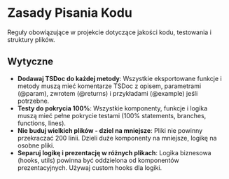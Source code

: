 # Zasady Pisania Kodu

Reguły obowiązujące w projekcie dotyczące jakości kodu, testowania i struktury plików.

## Wytyczne

- **Dodawaj TSDoc do każdej metody**: Wszystkie eksportowane funkcje i metody muszą mieć komentarze TSDoc z opisem, parametrami (@param), zwrotem (@returns) i przykładami (@example) jeśli potrzebne.
- **Testy do pokrycia 100%**: Wszystkie komponenty, funkcje i logika muszą mieć pełne pokrycie testami (100% statements, branches, functions, lines).
- **Nie buduj wielkich plików - dziel na mniejsze**: Pliki nie powinny przekraczać 200 linii. Dzieli duże komponenty na mniejsze, logikę na osobne pliki.
- **Separuj logikę i prezentację w różnych plikach**: Logika biznesowa (hooks, utils) powinna być oddzielona od komponentów prezentacyjnych. Używaj custom hooks dla logiki.
